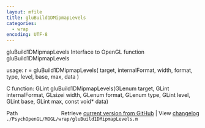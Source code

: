 ```yaml
---
layout: mfile
title: gluBuild1DMipmapLevels
categories:
  - wrap
encoding: UTF-8
---
```


gluBuild1DMipmapLevels  Interface to OpenGL function gluBuild1DMipmapLevels

usage:  r = gluBuild1DMipmapLevels\( target, internalFormat, width, format, type, level, base, max, data \)

C function:  GLint gluBuild1DMipmapLevels\(GLenum target, GLint internalFormat, GLsizei width, GLenum format, GLenum type, GLint level, GLint base, GLint max, const void\* data\)


<div class="code_header" style="text-align:right;">
  <span style="float:left;">Path&nbsp;&nbsp;</span> <span class="counter">Retrieve <a href=
  "https://raw.github.com/Psychtoolbox-3/Psychtoolbox-3/beta/./PsychOpenGL/MOGL/wrap/gluBuild1DMipmapLevels.m">current version from GitHub</a> | View <a href=
  "https://github.com/Psychtoolbox-3/Psychtoolbox-3/commits/beta/./PsychOpenGL/MOGL/wrap/gluBuild1DMipmapLevels.m">changelog</a></span>
</div>
<div class="code">
  <code>./PsychOpenGL/MOGL/wrap/gluBuild1DMipmapLevels.m</code>
</div>
